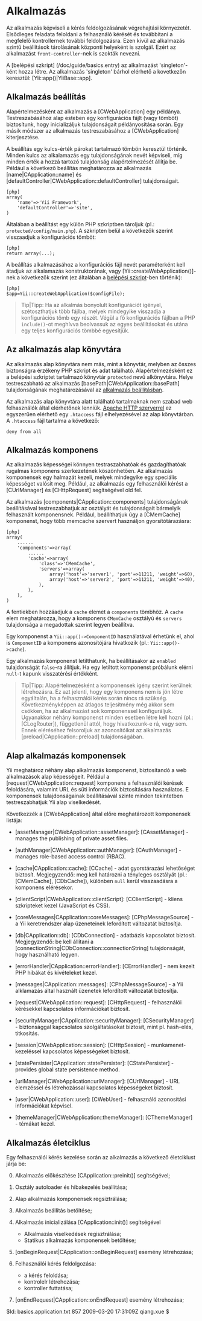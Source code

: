 Alkalmazás
===========

Az alkalmazás képviseli a kérés feldolgozásának végrehajtási környezetét.
Elsődleges feladata feloldani a felhasználó kérését és továbbítani a megfelelő
kontrollernek további feldolgozásra. Ezen kívül az alkalmazás szintű beállítások
tárolásának központi helyeként is szolgál. Ezért az alkalmazást `front-controller`-nek
is szokták nevezni.

A [belépési szkript] (/doc/guide/basics.entry) az alkalmazást 'singleton'-ként hozza létre.
Az alkalmazás 'singleton' bárhol elérhető a kovetkezőn keresztül: [Yii::app()|YiiBase::app].


Alkalmazás beállítás
--------------------

Alapértelmezésként az alkalmazás a [CWebApplication] egy példánya. Testreszabásához
alap esteben egy konfigurációs fájlt (vagy tömböt) biztosítunk, hogy inicializáljuk
tulajdonságait példányosítása során. Egy másik módszer az alkalmazás testreszabásához
a [CWebApplication] kiterjesztése.

A beállítás egy kulcs-érték párokat tartalmazó tömbön keresztül történik. Minden
kulcs az alkalamazás egy tulajdonságának nevét képviseli, míg minden érték a
hozzá tartozó tulajdonság alapértelmezését állítja be. Például a következő beállítás
meghatározza az alkalmazás [name|CApplication::name] és [defaultController|CWebApplication::defaultController]
tulajdonságait.

~~~
[php]
array(
	'name'=>'Yii Framework',
	'defaultController'=>'site',
)
~~~

Általában a beállítást egy külön PHP szkriptben tároljuk (pl.: `protected/config/main.php`).
A szkripten belül a következők szerint visszaadjuk a konfigurációs tömböt:

~~~
[php]
return array(...);
~~~

A beállítás alkalmazásához a konfigurációs fájl nevét paraméterként kell átadjuk
az alkalamazás konstruktorának, vagy [Yii::createWebApplication()]-nek a következők
szerint (ez általában a [belépési szkript](/doc/guide/basics.entry)-ben történik):

~~~
[php]
$app=Yii::createWebApplication($configFile);
~~~

> Tip|Tipp: Ha az alkalmás bonyolult konfigurációt igényel, szétoszthatjuk
több fájlba, melyek mindegyike visszadja a konfigurációs tömb egy részét.
Végül a fő konfigurációs fájlban a PHP `include()`-ot meghívva beolvassuk az
egyes beállításokat és utána egy teljes konfigurációs tömbbé egyesítjük.


Az alkalmazás alap könyvtára
----------------------------

Az alkalmazás alap könyvtára nem más, mint a könyvtár, melyben az összes
biztonságra érzékeny PHP szkript és adat található. Alapértelmezésként ez a
belépési szkriptet tartalmazó könyvtár `protected` nevű alkönyvtára. Helye
testreszabható az alkalmazás [basePath|CWebApplication::basePath] tulajdonságának
meghatározásával az [alkalmazás beállításban](#application-configuration).

Az alkalmazás alap könyvtára alatt található tartalmaknak nem szabad
web felhasználók által elérhetőnek lenniük. [Apache HTTP
szerverrel](http://httpd.apache.org/) ez egyszerűen elérhető egy `.htaccess` fájl
elhelyezésével az alap könyvtárban. A `.htaccess` fájl tartalma a következő:

~~~
deny from all
~~~

Alkalmazás komponens
--------------------

Az alkalmazás képességei könnyen testraszabhatóak és gazdagíthatóak rugalmas
komponens szerkezetének köszönhetően. Az alkalmazás komponensek egy halmazát
kezeli, melyek mindegyike egy speciális képességet valósít meg. Például,
az alkalmazás egy felhasználói kérést a [CUrlManager] és [CHttpRequest]
segítségével old fel.

Az alkalmazás [components|CApplication::components] tulajdonságának beállításával
testreszabhatjuk az osztályát és tulajdonságait bármelyik felhasznált komponensnek.
Például, beállíthatjuk úgy a [CMemCache] komponenst, hogy több memcache szervert
használjon gyorsítótárazásra:

~~~
[php]
array(
	......
	'components'=>array(
		......
		'cache'=>array(
			'class'=>'CMemCache',
			'servers'=>array(
				array('host'=>'server1', 'port'=>11211, 'weight'=>60),
				array('host'=>'server2', 'port'=>11211, 'weight'=>40),
			),
		),
	),
)
~~~

A fentiekben hozzáadjuk a `cache` elemet a `components` tömbhöz. A `cache` elem
meghatározza, hogy a komponens `CMemCache` osztályú és `servers` tulajdonsága a
megadottak szerint legyen beállítva.

Egy komponenst a `Yii::app()->ComponentID` használatával érhetünk el, ahol is
`ComponentID` a komponens azonosítójára hivatkozik (pl.: `Yii::app()->cache`).

Egy alkalmazás komponenst letilthatunk, ha beállításakor az `enabled` tulajdonságát
`false`-ra állítjuk. Ha egy letiltott komponenst próbálunk elérni `null`-t kapunk
visszatérési értékként.

> Tip|Tipp: Alapértelmezésként a komponensek igény szerint kerülnek létrehozásra.
Ez azt jelenti, hogy egy komponens nem is jön létre egyáltalán, ha a felhasználói
kérés során nincs rá szükség. Következményképpen az átlagos teljesítmény még akkor
sem csökken, ha az alkalmazást sok komponenssel konfiguráljuk. Ugyanakkor néhány
komponenst minden esetben létre kell hozni (pl.: [CLogRouter]), függetlenül attól,
hogy hivatkozunk-e rá, vagy sem. Ennek eléréséhez felsoroljuk az azonosítóikat
az alkalmazás [preload|CApplication::preload] tulajdonságában.

Alap alkalmazás komponensek
---------------------------

Yii meghatároz néhány alap alkalmazás komponenst, biztosítandó a web alkalmazások
alap képességeit. Például a [request|CWebApplication::request] komponens a
felhasználói kérések feloldására, valamint URL és süti információk
biztosítására használatos. E komponensek tulajdonságainak beállításával
szinte minden tekintetben testreszabhatjuk Yii alap viselkedését.

Következzék a [CWebApplication] által előre meghatározott komponensek listája:

   - [assetManager|CWebApplication::assetManager]: [CAssetManager] -
manages the publishing of private asset files.

   - [authManager|CWebApplication::authManager]: [CAuthManager] - manages role-based access control (RBAC).

   - [cache|CApplication::cache]: [CCache] - adat gyorstárazási lehetőséget
biztosít. Megjegyzendő: meg kell határozni a tényleges osztályát (pl.: [CMemCache],
[CDbCache]), különben `null` kerül visszaadásra a komponens elérésekor.

   - [clientScript|CWebApplication::clientScript]: [CClientScript] -
kliens szkripteket kezel (JavaScript és CSS).

   - [coreMessages|CApplication::coreMessages]: [CPhpMessageSource] -
a Yii keretrendszer alap üzeneteinek lefordított változatát biztosítja.

   - [db|CApplication::db]: [CDbConnection] - adatbázis kapcsolatot biztosít.
Megjegyzendő: be kell állítani a [connectionString|CDbConnection::connectionString]
tulajdonságát, hogy használható legyen.

   - [errorHandler|CApplication::errorHandler]: [CErrorHandler] -
nem kezelt PHP hibákat és kivételeket kezel.

   - [messages|CApplication::messages]: [CPhpMessageSource] -
a Yii alklamazás által használt üzenetek lefordított változatát biztosítja.

   - [request|CWebApplication::request]: [CHttpRequest] -
felhasználói kérésekkel kapcsolatos információkat biztosít.

   - [securityManager|CApplication::securityManager]: [CSecurityManager] -
biztonsággal kapcsolatos szolgáltatásokat biztosít, mint pl. hash-elés, titkosítás.

   - [session|CWebApplication::session]: [CHttpSession] - munkamenet-kezeléssel
kapcsolatos képességeket biztosít.

   - [statePersister|CApplication::statePersister]: [CStatePersister] -
provides global state persistence method.

   - [urlManager|CWebApplication::urlManager]: [CUrlManager] -
URL elemzéssel és létrehozással kapcsolatos képességeket biztosít.

   - [user|CWebApplication::user]: [CWebUser] - felhasználó azonosítási információkat
képvisel.

   - [themeManager|CWebApplication::themeManager]: [CThemeManager] - témákat kezel.


Alkalmazás életciklus
---------------------

Egy felhasználói kérés kezelése során az alkalmazás a következő életciklust járja be:

   0. Alkalmazás előkészítése [CApplication::preinit()] segítségével;

   1. Osztály autoloader és hibakezelés beállítása;

   2. Alap alkalmazás komponensek regsiztrálása;

   3. Alkalmazás beállítás betöltése;

   4. Alkalmazás inicializálása [CApplication::init()] segítségével
       - Alkalmazás viselkedések regisztrálása;
	   - Statikus alkalmazás komponensek betöltése;

   5. [onBeginRequest|CApplication::onBeginRequest] esemény létrehozása;

   6. Felhasználói kérés feldolgozása:
	   - a kérés feloldása;
	   - kontrolelr létrehozása;
	   - kontroller futtatása;

   7. [onEndRequest|CApplication::onEndRequest] esemény létrehozása;

<div class="revision">$Id: basics.application.txt 857 2009-03-20 17:31:09Z qiang.xue $</div>